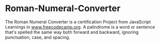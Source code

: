 # Roman-Numeral-Converter
The Roman Numeral Converter is a certification Project from JavaScript Learnings in www.freecodecamp.org.
A palindrome is a word or sentence that's spelled the same way both forward and backward, ignoring punctuation, case, and spacing.
